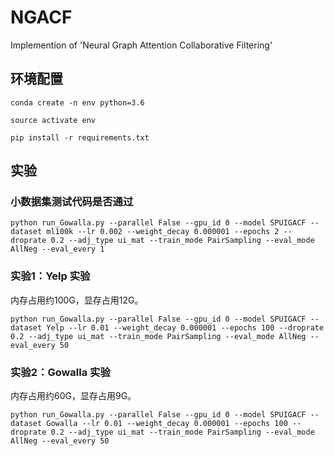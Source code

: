 # NGACF
Implemention of 'Neural Graph Attention Collaborative Filtering'

## 环境配置

```conda create -n env python=3.6```

```source activate env```

```pip install -r requirements.txt```

## 实验
###  小数据集测试代码是否通过

```python run_Gowalla.py --parallel False --gpu_id 0 --model SPUIGACF --dataset ml100k --lr 0.002 --weight_decay 0.000001 --epochs 2 --droprate 0.2 --adj_type ui_mat --train_mode PairSampling --eval_mode AllNeg --eval_every 1```

### 实验1：Yelp 实验

内存占用约100G，显存占用12G。

```python run_Gowalla.py --parallel False --gpu_id 0 --model SPUIGACF --dataset Yelp --lr 0.01 --weight_decay 0.000001 --epochs 100 --droprate 0.2 --adj_type ui_mat --train_mode PairSampling --eval_mode AllNeg --eval_every 50```

### 实验2：Gowalla 实验

内存占用约60G，显存占用9G。

```python run_Gowalla.py --parallel False --gpu_id 0 --model SPUIGACF --dataset Gowalla --lr 0.01 --weight_decay 0.000001 --epochs 100 --droprate 0.2 --adj_type ui_mat --train_mode PairSampling --eval_mode AllNeg --eval_every 50```



